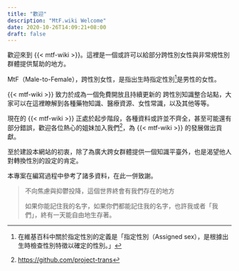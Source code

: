 ```yaml
---
title: "歡迎"
description: "MtF.wiki Welcome"
date: 2020-10-26T14:09:21+08:00
draft: false
---
```


歡迎來到 {{< mtf-wiki >}}。這裡是一個或許可以給部分跨性別女性與非常規性別群體提供幫助的地方。

MtF（Male-to-Female），跨性別女性，是指出生時指定性別[^1]是男性的女性。

{{< mtf-wiki >}} 致力於成為一個免費開放且持續更新的 跨性別知識整合站點，大家可以在這裡瞭解到各種藥物知識、醫療資源、女性常識，以及其他等等。

現在的 {{< mtf-wiki >}} 正處於起步階段，各種資料或許並不齊全，甚至可能還有部分錯誤，歡迎各位熱心的姐妹加入我們[^2]，為 {{< mtf-wiki >}} 的發展做出貢獻。

至於建設本網站的初衷，除了為廣大跨女群體提供一個知識平臺外，也是渴望他人對轉換性別的設定的肯定。

本專案在編寫過程中參考了諸多資料，在此一併致謝。

> 不向焦慮與抑鬱投降，這個世界終會有我們存在的地方
>
> 如果你能記住我的名字，如果你們都能記住我的名字，也許我或者「我們」，終有一天能自由地生存著。

[^1]: 在維基百科中關於指定性別的定義是「指定性別（Assigned sex），是根據出生時檢查性別特徵以確定的性別。」

[^2]: https://github.com/project-trans
